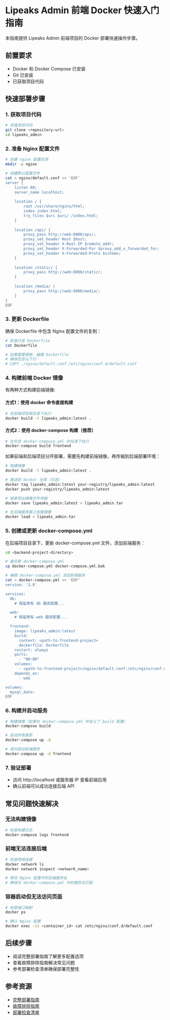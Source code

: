 # Lipeaks Admin 前端 Docker 快速入门指南

本指南提供 Lipeaks Admin 前端项目的 Docker 部署快速操作步骤。

## 前置要求

- Docker 和 Docker Compose 已安装
- Git 已安装
- 已获取项目代码

## 快速部署步骤

### 1. 获取项目代码

```bash
# 克隆项目代码
git clone <repository-url>
cd lipeaks_admin
```

### 2. 准备 Nginx 配置文件

```bash
# 创建 nginx 配置目录
mkdir -p nginx

# 创建默认配置文件
cat > nginx/default.conf << 'EOF'
server {
    listen 80;
    server_name localhost;
    
    location / {
        root /usr/share/nginx/html;
        index index.html;
        try_files $uri $uri/ /index.html;
    }
    
    location /api/ {
        proxy_pass http://web:8000/api/;
        proxy_set_header Host $host;
        proxy_set_header X-Real-IP $remote_addr;
        proxy_set_header X-Forwarded-For $proxy_add_x_forwarded_for;
        proxy_set_header X-Forwarded-Proto $scheme;
    }
    
    location /static/ {
        proxy_pass http://web:8000/static/;
    }
    
    location /media/ {
        proxy_pass http://web:8000/media/;
    }
}
EOF
```

### 3. 更新 Dockerfile

确保 Dockerfile 中包含 Nginx 配置文件的复制：

```bash
# 检查已有 Dockerfile
cat Dockerfile

# 如果需要更新，编辑 Dockerfile
# 确保包含以下行：
# COPY ./nginx/default.conf /etc/nginx/conf.d/default.conf
```

### 4. 构建前端 Docker 镜像

有两种方式构建前端镜像:

#### 方式1：使用 docker 命令直接构建

```bash
# 在前端项目根目录下执行
docker build -t lipeaks_admin:latest .
```

#### 方式2：使用 docker-compose 构建（推荐）

```bash
# 在包含 docker-compose.yml 的目录下执行
docker-compose build frontend
```

如果前端和后端项目分开部署，需要先构建前端镜像，再传输到后端部署环境：

```bash
# 构建镜像
docker build -t lipeaks_admin:latest .

# 推送到 Docker 仓库（可选）
docker tag lipeaks_admin:latest your-registry/lipeaks_admin:latest
docker push your-registry/lipeaks_admin:latest

# 或者导出镜像文件传输
docker save lipeaks_admin:latest > lipeaks_admin.tar

# 在后端服务器上加载镜像
docker load < lipeaks_admin.tar
```

### 5. 创建或更新 docker-compose.yml

在后端项目目录下，更新 docker-compose.yml 文件，添加前端服务：

```bash
cd <backend-project-directory>

# 备份原 docker-compose.yml
cp docker-compose.yml docker-compose.yml.bak

# 编辑 docker-compose.yml 添加前端服务
cat > docker-compose.yml << 'EOF'
version: '3.8'

services:
  db:
    # 保留原有 db 服务配置...

  web:
    # 保留原有 web 服务配置...

  frontend:
    image: lipeaks_admin:latest
    build:
      context: <path-to-frontend-project>
      dockerfile: Dockerfile
    restart: always
    ports:
      - "80:80"
    volumes:
      - <path-to-frontend-project>/nginx/default.conf:/etc/nginx/conf.d/default.conf
    depends_on:
      - web

volumes:
  mysql_data:
EOF
```

### 6. 构建并启动服务

```bash
# 构建镜像（如果在 docker-compose.yml 中定义了 build 配置）
docker-compose build

# 启动所有服务
docker-compose up -d

# 或仅启动前端服务
docker-compose up -d frontend
```

### 7. 验证部署

- 访问 http://localhost 或服务器 IP 查看前端应用
- 确认前端可以成功连接后端 API

## 常见问题快速解决

### 无法构建镜像

```bash
# 检查构建日志
docker-compose logs frontend
```

### 前端无法连接后端

```bash
# 检查网络连接
docker network ls
docker network inspect <network_name>

# 修改 Nginx 配置中的后端服务名
# 确保与 docker-compose.yml 中的服务名匹配
```

### 容器启动但无法访问页面

```bash
# 检查端口映射
docker ps

# 确认 Nginx 配置
docker exec -it <container_id> cat /etc/nginx/conf.d/default.conf
```

## 后续步骤

- 阅读完整部署指南了解更多配置选项
- 查看故障排除指南解决常见问题
- 参考部署检查清单确保部署完整性

## 参考资源

- [完整部署指南](./frontend_deployment_guide.md)
- [故障排除指南](./troubleshooting_guide.md)
- [部署检查清单](./deployment_checklist.md) 
